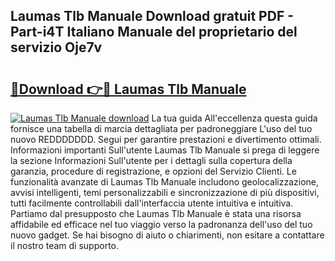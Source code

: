 ## Laumas Tlb Manuale Download gratuit PDF - Part-i4T Italiano Manuale del proprietario del servizio Oje7v

# <h2><a href="http://dfcubh.blite.top/?on=Laumas+Tlb+Manuale">🔗Download 👉🔴 Laumas Tlb Manuale</a></h2>

[![Laumas Tlb Manuale download](https://i.imgur.com/lujVjoI.png)](http://dfcubh.blite.top/?on=Laumas+Tlb+Manuale)
La tua guida All'eccellenza questa guida fornisce una tabella di marcia dettagliata per padroneggiare L'uso del tuo nuovo REDDDDDDD. Segui per garantire prestazioni e divertimento ottimali. Informazioni importanti Sull'utente Laumas Tlb Manuale si prega di leggere la sezione Informazioni Sull'utente per i dettagli sulla copertura della garanzia, procedure di registrazione, e opzioni del Servizio Clienti. Le funzionalità avanzate di Laumas Tlb Manuale includono geolocalizzazione, avvisi intelligenti, temi personalizzabili e sincronizzazione di più dispositivi, tutti facilmente controllabili dall'interfaccia utente intuitiva e intuitiva. Partiamo dal presupposto che Laumas Tlb Manuale è stata una risorsa affidabile ed efficace nel tuo viaggio verso la padronanza dell'uso del tuo nuovo gadget. Se hai bisogno di aiuto o chiarimenti, non esitare a contattare il nostro team di supporto.
